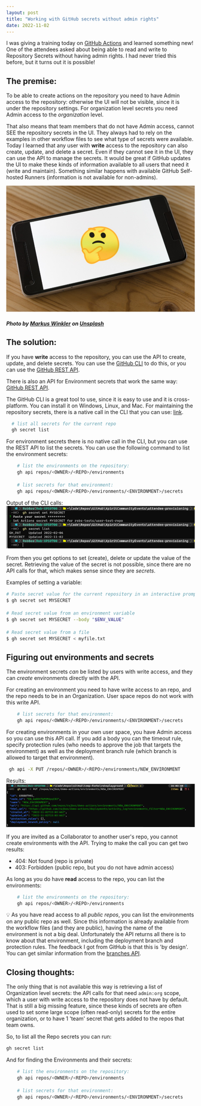 ```yaml
---
layout: post
title: "Working with GitHub secrets without admin rights"
date: 2022-11-02
---
```



I was giving a training today on [GitHub Actions](https://github.com/features/actions) and learned something new! One of the attendees asked about being able to read and write to Repository Secrets without having admin rights. I had never tried this before, but it turns out it is possible!

## The premise:
To be able to create actions on the repository you need to have Admin access to the repository: otherwise the UI will not be visible, since it is under the repository settings. For organization level secrets you need Admin access to the _organization_ level.

That also means that team members that do not have Admin access, cannot SEE the repository secrets in the UI. They always had to rely on the examples in other workflow files to see what type of secrets were available. Today I learned that any user with **write** access to the repository can also create, update, and delete a secret. Even if they cannot see it in the UI, they can use the API to manage the secrets. It would be great if GitHub updates the UI to make these kinds of information available to all users that need it (write and maintain). Something similar happens with available GitHub Self-hosted Runners (information is not available for non-admins).

![Photo of a smart phone with the thinking emoji displayed on it](/images/2022/20221102/markus-winkler-wpOa2i3MUrY-unsplash.jpg) 
##### Photo by <a href="https://unsplash.com/@markuswinkler?utm_source=unsplash&utm_medium=referral&utm_content=creditCopyText">Markus Winkler</a> on <a href="https://unsplash.com/s/photos/think?utm_source=unsplash&utm_medium=referral&utm_content=creditCopyText">Unsplash</a>
  

## The solution:
If you have **write** access to the repository, you can use the API to create, update, and delete secrets. You can use the [GitHub CLI](https://cli.github.com/) to do this, or you can use the [GitHub REST API](https://docs.github.com/en/rest/actions/secrets#list-repository-secrets). 

There is also an API for Environment secrets that work the same way: [GitHub REST API](https://docs.github.com/en/rest/actions/secrets#list-environment-secrets).

The GitHub CLI is a great tool to use, since it is easy to use and it is cross-platform. You can install it on Windows, Linux, and Mac. 
For maintaining the repository secrets, there is a native call in the CLI that you can use: [link](https://cli.github.com/manual/gh_secret_list).

```bash	
  # list all secrets for the current repo
  gh secret list
```

For environment secrets there is no native call in the CLI, but you can use the REST API to list the secrets. You can use the following command to list the environment secrets:
    
```bash
    # list the environments on the repository:
    gh api repos/<OWNER>/<REPO>/environments

    # list secrets for that environment:
    gh api repos/<OWNER>/<REPO>/environments/<ENVIRONMENT>/secrets
```

Output of the CLI calls:  
![Screenshot of the output of the CLI calls](/images/2022/20221102/20221102_Secret_Listing.png)  

From then you get options to set (create), delete or update the value of the secret. Retrieving the value of the secret is not possible, since there are no API calls for that, which makes sense since they are _secrets_.

Examples of setting a variable:
``` bash
# Paste secret value for the current repository in an interactive prompt
$ gh secret set MYSECRET

# Read secret value from an environment variable
$ gh secret set MYSECRET --body "$ENV_VALUE"

# Read secret value from a file
$ gh secret set MYSECRET < myfile.txt
``` 

## Figuring out environments and secrets
The environment secrets _can_ be listed by users with write access, and they can _create_ environments directly with the API.

For creating an environment you need to have write access to an repo, and the repo needs to be in an Organization. User space repos do not work with this write API.
``` bash
    # list secrets for that environment:
    gh api repos/<OWNER>/<REPO>/environments/<ENVIRONMENT>/secrets
```

For creating environments in your own user space, you have Admin access so you can use this API call. If you add a body you can the timeout rule, specify protection rules (who needs to approve the job that targets the environment) as well as the deployment branch rule (which branch is allowed to target that environment).
``` bash
 gh api -X PUT /repos/<OWNER>/<REPO>/environments/NEW_ENVIRONMENT
```

Results:  
![Screenshot of the output of 'gh api -X PUT' call to create the environment](/images/2022/20221102/20221102_CreateEnvironment.png)  

If you are invited as a Collaborator to another user's repo, you cannot create environments with the API. Trying to make the call you can get two results:
- 404: Not found (repo is private)
- 403: Forbidden (public repo, but you do not have admin access)

As long as you do have **read** access to the repo, you can list the environments:
``` bash
    # list the environments on the repository:
    gh api repos/<OWNER>/<REPO>/environments
```	

💡 As you have read access to all *public repos*, you can list the environments on any public repo as well. Since this information is already available from the workflow files (and they are public), having the name of the environment is not a big deal. Unfortunately the API returns all there is to know about that environment, including the deployment branch and protection rules. The feedback I got from GitHub is that this is 'by design'. You can get similar information from the [branches API](https://docs.github.com/en/rest/branches/branches#list-branches).

## Closing thoughts:
The only thing that is not available this way is retrieving a list of Organization level secrets: the API calls for that need `admin:org` scope, which a user with write access to the repository does not have by default. That is still a big missing feature, since these kinds of secrets are often used to set some large scope (often read-only) secrets for the entire organization, or to have 1 'team' secret that gets added to the repos that team owns.

So, to list all the Repo secrets you can run:
```bash
gh secret list
```

And for finding the Environments and their secrets: 
```bash
    # list the environments on the repository:
    gh api repos/<OWNER>/<REPO>/environments

    # list secrets for that environment:
    gh api repos/<OWNER>/<REPO>/environments/<ENVIRONMENT>/secrets
```
